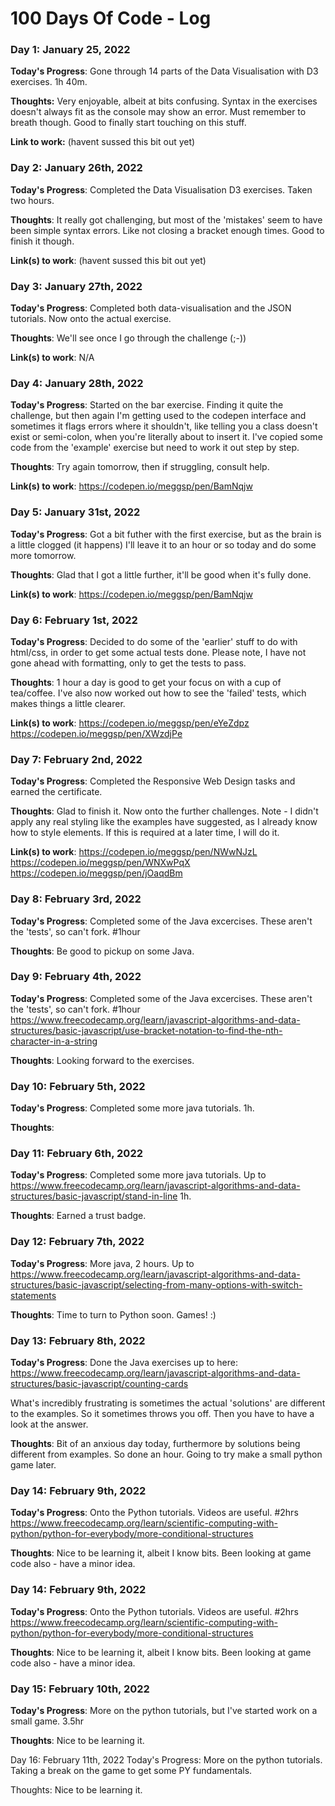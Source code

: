 # 100 Days Of Code - Log

### Day 1: January 25, 2022 

**Today's Progress**: Gone through 14 parts of the Data Visualisation with D3 exercises. 1h 40m.

**Thoughts:** Very enjoyable, albeit at bits confusing. Syntax in the exercises doesn't always fit as the console may show an error. Must remember to breath though. Good to finally start touching on this stuff.

**Link to work:** (havent sussed this bit out yet)
### Day 2: January 26th, 2022

**Today's Progress**: Completed the Data Visualisation D3 exercises. Taken two hours.

**Thoughts**: It really got challenging, but most of the 'mistakes' seem to have been simple syntax errors. Like not closing a bracket enough times. Good to finish it though. 

**Link(s) to work**: (havent sussed this bit out yet)

### Day 3: January 27th, 2022

**Today's Progress**: Completed both data-visualisation and the JSON tutorials. Now onto the actual exercise.

**Thoughts**: We'll see once I go through the challenge (;-))

**Link(s) to work**: N/A

### Day 4: January 28th, 2022

**Today's Progress**: Started on the bar exercise. Finding it quite the challenge, but then again I'm getting used to the codepen interface and sometimes it flags errors where it shouldn't, like telling you a class doesn't exist or semi-colon, when you're literally about to insert it. I've copied some code from the 'example' exercise but need to work it out step by step. 

**Thoughts**: Try again tomorrow, then if struggling, consult help.

**Link(s) to work**: https://codepen.io/meggsp/pen/BamNqjw

### Day 5: January 31st, 2022

**Today's Progress**: Got a bit futher with the first exercise, but as the brain is a little clogged (it happens) I'll leave it to an hour or so today and do some more tomorrow.

**Thoughts**: Glad that I got a little further, it'll be good when it's fully done.

**Link(s) to work**: https://codepen.io/meggsp/pen/BamNqjw

### Day 6: February 1st, 2022

**Today's Progress**: Decided to do some of the 'earlier' stuff to do with html/css, in order to get some actual tests done. Please note, I have not gone ahead with formatting, only to get the tests to pass.

**Thoughts**: 1 hour a day is good to get your focus on with a cup of tea/coffee. I've also now worked out how to see the 'failed' tests, which makes things a little clearer.

**Link(s) to work**: https://codepen.io/meggsp/pen/eYeZdpz
                     https://codepen.io/meggsp/pen/XWzdjPe
                     
### Day 7: February 2nd, 2022

**Today's Progress**: Completed the Responsive Web Design tasks and earned the certificate.

**Thoughts**: Glad to finish it. Now onto the further challenges. Note - I didn't apply any real styling like the examples have suggested, as I already know how to style elements. If this is required at a later time, I will do it.

**Link(s) to work**: https://codepen.io/meggsp/pen/NWwNJzL
                     https://codepen.io/meggsp/pen/WNXwPqX
                     https://codepen.io/meggsp/pen/jOaqdBm
                     
### Day 8: February 3rd, 2022

**Today's Progress**: Completed some of the Java excercises. These aren't the 'tests', so can't fork. #1hour

**Thoughts**: Be good to pickup on some Java.

### Day 9: February 4th, 2022

**Today's Progress**: Completed some of the Java excercises. These aren't the 'tests', so can't fork. #1hour 
https://www.freecodecamp.org/learn/javascript-algorithms-and-data-structures/basic-javascript/use-bracket-notation-to-find-the-nth-character-in-a-string


**Thoughts**: Looking forward to the exercises.

### Day 10: February 5th, 2022

**Today's Progress**: Completed some more java tutorials. 1h.

**Thoughts**:

### Day 11: February 6th, 2022

**Today's Progress**: Completed some more java tutorials. Up to https://www.freecodecamp.org/learn/javascript-algorithms-and-data-structures/basic-javascript/stand-in-line 1h.

**Thoughts**: Earned a trust badge.

### Day 12: February 7th, 2022

**Today's Progress**: More java, 2 hours. Up to https://www.freecodecamp.org/learn/javascript-algorithms-and-data-structures/basic-javascript/selecting-from-many-options-with-switch-statements

**Thoughts**: Time to turn to Python soon. Games! :)

### Day 13: February 8th, 2022

**Today's Progress**: Done the Java exercises up to here:
https://www.freecodecamp.org/learn/javascript-algorithms-and-data-structures/basic-javascript/counting-cards

What's incredibly frustrating is sometimes the actual 'solutions' are different to the examples. So it sometimes throws you off. Then you have to have a look at the answer. 

**Thoughts**: Bit of an anxious day today, furthermore by solutions being different from examples. So done an hour. Going to try make a small python game later.

### Day 14: February 9th, 2022

**Today's Progress**: Onto the Python tutorials. Videos are useful. #2hrs https://www.freecodecamp.org/learn/scientific-computing-with-python/python-for-everybody/more-conditional-structures

**Thoughts**: Nice to be learning it, albeit I know bits. Been looking at game code also - have a minor idea.

### Day 14: February 9th, 2022

**Today's Progress**: Onto the Python tutorials. Videos are useful. #2hrs https://www.freecodecamp.org/learn/scientific-computing-with-python/python-for-everybody/more-conditional-structures

**Thoughts**: Nice to be learning it, albeit I know bits. Been looking at game code also - have a minor idea.

### Day 15: February 10th, 2022

**Today's Progress**: More on the python tutorials, but I've started work on a small game. 3.5hr

**Thoughts**: Nice to be learning it.

Day 16: February 11th, 2022
Today's Progress: More on the python tutorials. Taking a break on the game to get some PY fundamentals.

Thoughts: Nice to be learning it.
